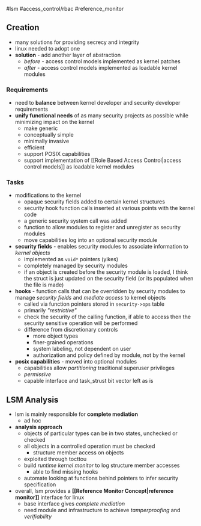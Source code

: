 #lsm #access_control/rbac #reference_monitor 
## Creation
- many solutions for providing secrecy and integrity
- linux needed to adopt one
- **solution** - add another layer of abstraction
	- *before* - access control models implemented as kernel patches
	- *after* - access control models implemented as loadable kernel modules
### Requirements
- need to **balance** between kernel developer and security developer requirements
- **unify functional needs** of as many security projects as possible while minimizing impact on the kernel
	- make generic
	- conceptually simple
	- minimally invasive
	- efficient
	- support POSIX capabilities
	- support implementation of [[Role Based Access Control|access control models]] as loadable kernel modules
### Tasks
- modifications to the kernel
	- opaque security fields added to certain kernel structures
	- security hook function calls inserted at various points with the kernel code
	- a generic security system call was added
	- function to allow modules to register and unregister as security modules
	- move capabilities log into an optional security module
- **security fields** - enables security modules to associate information to *kernel objects*
	- implemented as `void*` pointers (yikes)
	- completely managed by security modules
	- if an object is created before the security module is loaded, I think the struct is just updated on the security field (or its populated when the file is made)
- **hooks** - function calls that can be overridden by security modules to manage *security fields* and *mediate access* to kernel objects
	- called via function pointers stored in `security->ops` table
	- primarily *"restrictive"*
	- check the security of the calling function, if able to access then the security sensitive operation will be performed
	- difference from discretionary controls
		- more object types
		- finer-grained operations
		- system labeling, not dependent on user
		- authorization and policy defined by module, not by the kernel
- **posix capabilities** - moved into optional modules
	- capabilities allow *partitioning* traditional superuser privileges
	- *permissive*
	- capable interface and task_strust bit vector left as is
## LSM Analysis
- lsm is mainly responsible for **complete mediation**
	- ad hoc
- **analysis approach**
	- objects of particular types can be in two states, unchecked or checked
	- all objects in a controlled operation must be checked
		- structure member access on objects
	- exploited through tocttou
	- build *runtime kernel monitor* to log structure member accesses
		- able to find missing hooks
	- automate looking at functions behind pointers to infer security specification
- overall, lsm provides a **[[Reference Monitor Concept|reference monitor]]** interface for linux
	- base interface gives *complete mediation*
	- need module and infrastructure to achieve *tamperproofing* and *verifiability*